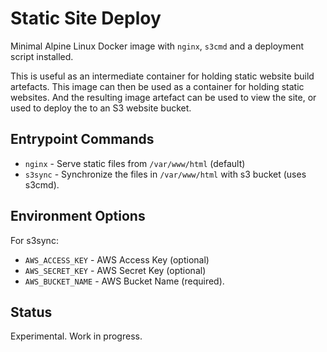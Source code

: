 # Static Site Deploy

Minimal Alpine Linux Docker image with `nginx`, `s3cmd` and a deployment script installed.

This is useful as an intermediate container for holding static website build artefacts. This image can then be used
as a container for holding static websites. And the resulting image artefact can be used to view the site, or used to deploy the to an S3 website bucket.

## Entrypoint Commands

- `nginx` - Serve static files from `/var/www/html` (default)
- `s3sync` - Synchronize the files in `/var/www/html` with s3 bucket (uses s3cmd).

## Environment Options

For s3sync:

- `AWS_ACCESS_KEY` - AWS Access Key (optional)
- `AWS_SECRET_KEY` - AWS Secret Key (optional)
- `AWS_BUCKET_NAME` - AWS Bucket Name (required).

## Status

Experimental. Work in progress.
